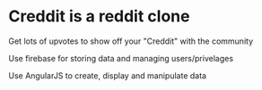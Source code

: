 # Creddit is a reddit clone

Get lots of upvotes to show off your "Creddit" with the community

Use firebase for storing data and managing users/privelages

Use AngularJS to create, display and manipulate data

